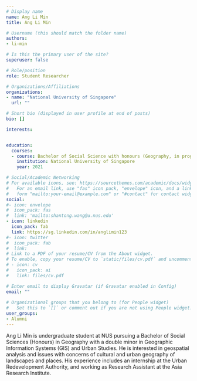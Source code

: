 ```yaml
---
# Display name
name: Ang Li Min
title: Ang Li Min

# Username (this should match the folder name)
authors:
- li-min

# Is this the primary user of the site?
superuser: false

# Role/position
role: Student Researcher

# Organizations/Affiliations
organizations:
- name: "National University of Singapore"
  url: ""

# Short bio (displayed in user profile at end of posts)
bio: []

interests:


education:
  courses:
  - course: Bachelor of Social Science with honours (Geography, in progress) 
    institution: National University of Singapore
    year: 2021

# Social/Academic Networking
# For available icons, see: https://sourcethemes.com/academic/docs/widgets/#icons
#   For an email link, use "fas" icon pack, "envelope" icon, and a link in the
#   form "mailto:your-email@example.com" or "#contact" for contact widget.
social:
#- icon: envelope
#  icon_pack: fas
#  link: 'mailto:shantong.wang@u.nus.edu'
- icon: linkedin
  icon_pack: fab
  link: https://sg.linkedin.com/in/anglimin123
#- icon: twitter
#  icon_pack: fab
#  link: 
# Link to a PDF of your resume/CV from the About widget.
# To enable, copy your resume/CV to `static/files/cv.pdf` and uncomment the lines below.  
# - icon: cv
#   icon_pack: ai
#   link: files/cv.pdf

# Enter email to display Gravatar (if Gravatar enabled in Config)
email: ""
  
# Organizational groups that you belong to (for People widget)
#   Set this to `[]` or comment out if you are not using People widget.  
user_groups:
- Alumni
---
```


Ang Li Min is undergraduate student at NUS pursuing a Bachelor of Social Sciences (Honours) in Geography with a double minor in Geographic Information Systems (GIS) and Urban Studies.
He is interested in geospatial analysis and issues with concerns of cultural and urban geography of landscapes and places. 
His experience includes an internship at the Urban Redevelopment Authority, and working as Research Assistant at the Asia Research Institute.
